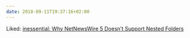 ```yaml
---
date: 2018-09-11T19:37:16+02:00
---
```


Liked: [inessential: Why NetNewsWire 5 Doesn’t Support Nested Folders](http://inessential.com/2018/09/09/why_netnewswire_doesnt_support_nested_fo)
